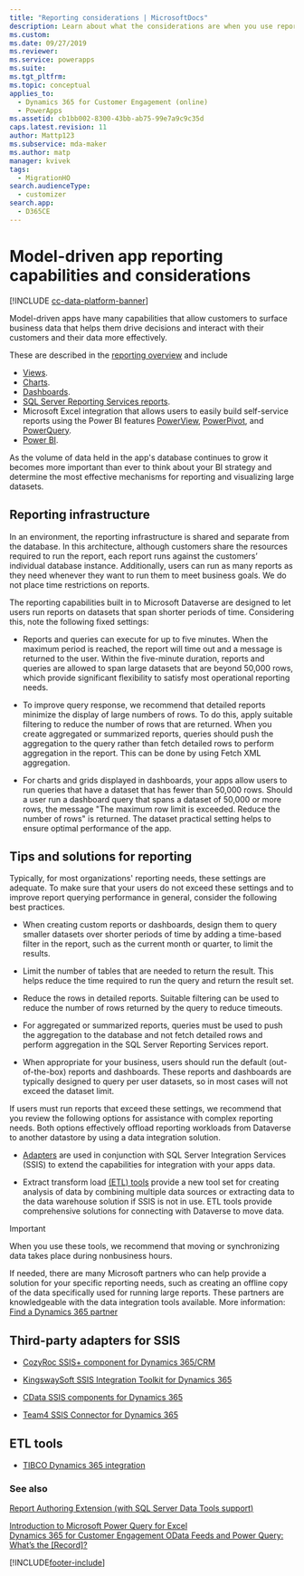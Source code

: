```yaml
---
title: "Reporting considerations | MicrosoftDocs"
description: Learn about what the considerations are when you use reporting in model-driven apps
ms.custom: 
ms.date: 09/27/2019
ms.reviewer: 
ms.service: powerapps
ms.suite: 
ms.tgt_pltfrm: 
ms.topic: conceptual
applies_to: 
  - Dynamics 365 for Customer Engagement (online)
  - PowerApps
ms.assetid: cb1bb002-8300-43bb-ab75-99e7a9c9c35d
caps.latest.revision: 11
author: Mattp123
ms.subservice: mda-maker
ms.author: matp
manager: kvivek
tags: 
  - MigrationHO
search.audienceType: 
  - customizer
search.app: 
  - D365CE
---
```

# Model-driven app reporting capabilities and considerations

[!INCLUDE [cc-data-platform-banner](../../includes/cc-data-platform-banner.md)]

Model-driven apps have many capabilities that allow customers to surface business data that helps them drive decisions and interact with their customers and their data more effectively.  

These are described in the [reporting overview](reporting-overview.md) and include
- [Views](model-driven-app-glossary.md#view).
- [Charts](model-driven-app-glossary.md#chart).
- [Dashboards](model-driven-app-glossary.md#dashboard).
- [SQL Server Reporting Services reports](add-reporting-to-app.md).
- Microsoft Excel integration that allows users to easily build self-service reports using the Power BI features [PowerView](https://support.office.com/article/power-view-overview-and-learning-5380e429-3ee0-4be2-97b7-64d7930020b6), [PowerPivot](https://support.office.com/article/power-pivot-overview-and-learning-f9001958-7901-4caa-ad80-028a6d2432ed), and [PowerQuery](https://support.office.com/article/power-query-overview-and-learning-ed614c81-4b00-4291-bd3a-55d80767f81d).
- [Power BI](model-driven-app-glossary.md#power-bi).
  
As the volume of data held in the app's database continues to grow it becomes more important than ever to think about your BI strategy and determine the most effective mechanisms for reporting and visualizing large datasets.  

## Reporting infrastructure

In an environment, the reporting infrastructure is shared and separate from the database. In this architecture, although customers share the resources required to run the report, each report runs against the customers’ individual database instance. Additionally, users can run as many reports as they need whenever they want to run them to meet business goals.  We do not place time restrictions on reports.  
  
The reporting capabilities built in to Microsoft Dataverse are designed to let users run reports on datasets that span shorter periods of time. Considering this, note the following fixed settings:  
  
- Reports and queries can execute for up to five minutes. When the maximum period is reached, the report will time out and a message is returned to the user. Within the five-minute duration, reports and queries are allowed to span large datasets that are beyond 50,000 rows, which provide significant flexibility to satisfy most operational reporting needs.  
  
- To improve query response, we recommend that detailed reports minimize the display of large numbers of rows. To do this, apply suitable filtering to reduce the number of rows that are returned. When you create aggregated or summarized reports, queries should push the aggregation to the query rather than fetch detailed rows to perform aggregation in the report.  This can be done by using Fetch XML aggregation. <!-- More information: [Use FetchXML aggregation](../developer/use-fetchxml-aggregation.md)  -->
  
- For charts and grids displayed in dashboards, your apps allow users to run queries that have a dataset that has fewer than 50,000 rows. Should a user run a dashboard query that spans a dataset of 50,000 or more rows, the message "The maximum row limit is exceeded. Reduce the number of rows" is returned.  The dataset practical setting helps to ensure optimal performance of the app.  
 
  
<a name="BKMK_ReportTips"></a>   
## Tips and solutions for reporting  
 Typically, for most organizations' reporting needs, these settings are adequate. To make sure that your users do not exceed these settings and to improve report querying performance in general, consider the following best practices.  
  
- When creating custom reports or dashboards, design them to query smaller datasets over shorter periods of time by adding a time-based filter in the report, such as the current month or quarter, to limit the results.  
  
- Limit the number of tables that are needed to return the result. This helps reduce the time required to run the query and return the result set.  
  
- Reduce the rows in detailed reports. Suitable filtering can be used to reduce the number of rows returned by the query to reduce timeouts.  
  
- For aggregated or summarized reports, queries must be used to push the aggregation to the database and not fetch detailed rows and perform aggregation in the SQL Server Reporting Services report.  
  
- When appropriate for your business, users should run the default (out-of-the-box) reports and dashboards. These reports and dashboards are typically designed to query per user datasets, so in most cases will not exceed the dataset limit.  
  
If users must run reports that exceed these settings, we recommend that you review the following options for assistance with complex reporting needs. Both options effectively offload reporting workloads from Dataverse to another datastore by using a data integration solution.  
  
- [Adapters](reporting-considerations.md#BKMK_ThirdPartyAdapt) are used in conjunction with SQL Server Integration Services (SSIS) to extend the capabilities for integration with your apps data.  
  
- Extract transform load [(ETL) tools](reporting-considerations.md#BKMK_ETL) provide a new tool set for creating analysis of data by combining multiple data sources or extracting data to the data warehouse solution if SSIS is not in use. ETL tools provide comprehensive solutions for connecting with Dataverse to move data.  
  
> [!IMPORTANT]
>  When you use these tools, we recommend that moving or synchronizing data takes place during nonbusiness hours.  
  
 If needed, there are many Microsoft partners who can help provide a solution for your specific reporting needs, such as creating an offline copy of the data specifically used for running large reports.  These partners are knowledgeable with the data integration tools available. More information: [Find a Dynamics 365 partner](https://dynamics.microsoft.com/partners/find-a-partner/)  
  
<a name="BKMK_ThirdPartyAdapt"></a>
## Third-party adapters for SSIS  
  
-   [CozyRoc SSIS+ component for Dynamics 365/CRM](https://www.cozyroc.com/ssis/dynamics-crm)  
  
-   [KingswaySoft SSIS Integration Toolkit for Dynamics 365](https://www.kingswaysoft.com/products/ssis-integration-toolkit-for-microsoft-dynamics-365)  
  
-   [CData SSIS components for Dynamics 365](https://www.cdata.com/ssis/components/)  
  
-   [Team4 SSIS Connector for Dynamics 365](https://www.team4.de/microsoft-dynamics-365-crm/)  
  
<!--    [PragmaticWorks TaskFactory SSIS Source/Destination for Dynamics CRM](https://pragmaticworks.com/Products/Task-Factory/Features/DynamicsCRMSource.aspx)  -->
  
<a name="BKMK_ETL"></a>   
## ETL tools  
  
-   [TIBCO Dynamics 365 integration](https://www.tibco.com/solutions/microsoft-dynamics-365-integration)  <br />
  
<!--   [Productivity tools from Informatica](https://community.informatica.com/community/search.jspa?peopleEnabled=true&userID=&containerType=14&container=2002&spotlight=true&resultTypes=solution&q=dynamics+CRM)  -->
  
### See also  
 [Report Authoring Extension (with SQL Server Data Tools support)](https://www.microsoft.com/download/details.aspx?id=45013) <br />
  
 [Introduction to Microsoft Power Query for Excel](https://office.microsoft.com/en-ca/excel-help/introduction-to-microsoft-power-query-for-excel-HA104003940.aspx?CTT=5&origin=HA104003813)   <br />
 [Dynamics 365 for Customer Engagement OData Feeds and Power Query: What’s the &#91;Record&#93;?](https://community.dynamics.com/crm/b/survivingcrm/archive/2014/02/16/dynamics-crm-odata-feeds-and-power-query-what-s-the-record.aspx)   <br />
 



[!INCLUDE[footer-include](../../includes/footer-banner.md)]